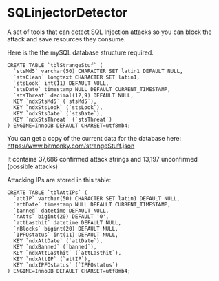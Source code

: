 # SQLinjectorDetector
A set of tools  that can detect  SQL Injection attacks  so you can block the attack and save resources they consume.

Here is the the mySQL database structure required.
```
CREATE TABLE `tblStrangeStuf` (
  `stsMd5` varchar(50) CHARACTER SET latin1 DEFAULT NULL,
  `stsClean` longtext CHARACTER SET latin1,
  `stsLook` int(11) DEFAULT NULL,
  `stsDate` timestamp NULL DEFAULT CURRENT_TIMESTAMP,
  `stsThreat` decimal(12,9) DEFAULT NULL,
  KEY `ndxStsMd5` (`stsMd5`),
  KEY `ndxStsLook` (`stsLook`),
  KEY `ndxStsDate` (`stsDate`),
  KEY `ndxStsThreat` (`stsThreat`)
) ENGINE=InnoDB DEFAULT CHARSET=utf8mb4;
```
You can get a copy of the current data for the database here:
https://www.bitmonky.com/strangeStuff.json

It contains  37,686 confirmed attack strings and  13,197  unconfirmed (possible attacks)

Attacking IPs are stored in this table:
```
CREATE TABLE `tblAttIPs` (
  `attIP` varchar(50) CHARACTER SET latin1 DEFAULT NULL,
  `attDate` timestamp NULL DEFAULT CURRENT_TIMESTAMP,
  `banned` datetime DEFAULT NULL,
  `nAtts` bigint(20) DEFAULT '0',
  `attLasthit` datetime DEFAULT NULL,
  `nBlocks` bigint(20) DEFAULT NULL,
  `IPFOstatus` int(11) DEFAULT NULL,
  KEY `ndxAttDate` (`attDate`),
  KEY `ndxBanned` (`banned`),
  KEY `ndxAttLasthit` (`attLasthit`),
  KEY `ndxAttIP` (`attIP`),
  KEY `ndxIPFOstatus` (`IPFOstatus`)
) ENGINE=InnoDB DEFAULT CHARSET=utf8mb4;
```

